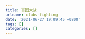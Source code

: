 ```yaml
---
title: 百团大战
urlname: clubs-fighting
date: '2021-06-27 19:09:45 +0800'
tags: []
categories: []
---
```


